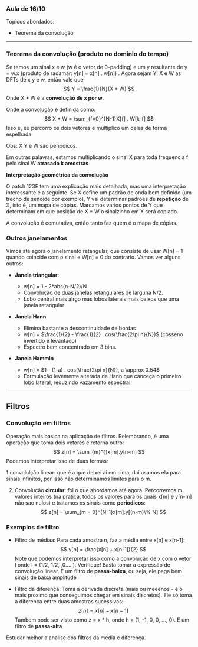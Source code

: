 ### Aula de 16/10

Topicos abordados:



* Teorema da convolução

***

### Teorema da convolução (produto no dominio do tempo)

Se temos um sinal x e w (w é o vetor de 0-padding) e um y resultante de y = w.x (produto de radamar: y[n] = x[n] . w[n]) . Agora sejam Y, X e W as DFTs de x y e w, então vale que
$$
Y = \frac{1}{N}(X * W)
$$
Onde X * W é a **convolução de x por w**.

Onde a convolução é definida como:
$$
X * W = \sum_{f=0}^{N-1}X[f] . W[k-f]
$$
Isso é, eu percorro os dois vetores e multiplico um deles de forma espelhada.

Obs: X Y e W são periódicos.

Em outras palavras, estamos multiplicando o sinal X para toda frequencia f pelo sinal W **atrasado k amostras** 

**Interpretação geométrica da convolução**

O patch 123E tem uma explicação mais detalhada, mas uma interpretação interessante é a seguinte. Se X define um padrão de onda bem definido (um trecho de senoide por exemplo), Y vai determinar padrões de **repetição** de X, isto é, um mapa de cópias. Marcamos varios pontos de Y que determinam em que posição de X * W o sinalzinho em X será copiado. 

A convolução é comutativa, então tanto faz quem é o mapa de cópias.

### Outros janelamentos

Vimos até agora o janelamento retangular, que consiste de usar W[n] = 1 quando coincide com o sinal e W[n] = 0 do contrario. Vamos ver alguns outros:

* **Janela triangular**: 
  * w[n] = 1 - 2*abs(n-N/2)/N
  * Convolução de duas janelas retangulares de larguna N/2.
  * Lobo central mais alrgo mas lobos laterais mais baixos que uma janela retangular
* **Janela Hann**
  * Elimina bastante a descontinuidade de bordas
  * w[n] = $\frac{1}{2} - \frac{1}{2} . cos(\frac{2\pi n}{N})$ (cosseno invertido e levantado)
  * Espectro bem concentrado em 3 bins.

* **Janela Hammin**
  * w[n] = $1 - (1-a) . cos(\frac{2\pi n}{N}), a \approx 0.54$
  * Formulação levemente alterada de Hann que canceça o primeiro lobo lateral, reduzindo vazamento espectral.

***

## Filtros

### Convolução em filtros

Operação mais basica na aplicação de filtros. Relembrando, é uma operação que toma dois vetores e retorna outro:
$$
z[n] = \sum_{m}^{}x[m].y[n-m]
$$
Podemos interpretar isso de duas formas:

1.convolulção linear: que é a que deixei ai em cima, dai usamos ela para sinais infinitos, por isso não determinamos limites para o m.

2. Convolução **circular**: foi o que abordamos até agora. Percorremos m valores inteiros (na pratica, todos os valores para os quais x[m] e y[n-m] não sao nulos) e tratamos os sinais como **periodicos**:
   $$
   z[n] = \sum_{m = 0}^{N-1}x[m].y[(n-m)\% N]
   $$
   

### Exemplos de filtro

* Filtro de médiaa: Para cada amostra n, faz a média entre x[n] e x[n-1]:
  $$
  y[n] = \frac{x[n] + x[n-1]}{2}
  $$
  Note que podemos interpretar isso como a convolução de x com o vetor l onde l = (1/2, 1/2, ,0.....). Verifique! Basta tomar a expressão de convolução linear. É um filtro de **passa-baixa**, ou seja, ele pega bem sinais de baixa amplitude

* Filtro da diferença: Toma a derivada discreta (mais ou meeenos - é o mais proximo que conseguimos chegar em sinais discretos). Ele só toma a diferença entre duas amostras sucessivas:
  $$
  z[n] = x[n] - x[n-1]
  $$
  Tambem pode ser visto como z = x * h, onde h = (1, -1, 0, 0, ..., 0). É um filtro de **passa-alta**

Estudar melhor a analise dos filtros da media e diferença.